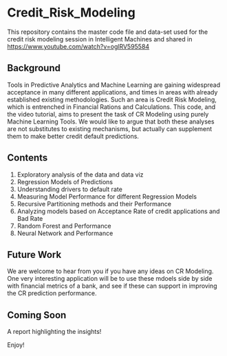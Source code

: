 # Credit_Risk_Modeling
This repository contains the master code file and data-set used for the credit risk modeling session in Intelligent Machines and shared in https://www.youtube.com/watch?v=oglRV595584

## Background
Tools in Predictive Analytics and Machine Learning are gaining widespread acceptance in many different applications, and times in areas with already established existing methodologies. Such an area is Credit Risk Modeling, which is entrenched in Financial Rations and Calculations. This code, and the video tutorial, aims to present the task of CR Modeling using purely Machine Learning Tools. We would like to argue that both these analyses are not substitutes to existing mechanisms, but actually can supplement them to make better credit default predictions.

## Contents
1. Exploratory analysis of the data and data viz
2. Regression Models of Predictions
3. Understanding drivers to default rate
4. Measuring Model Performance for different Regression Models
5. Recursive Partitioning methods and their Performance
6. Analyzing models based on Acceptance Rate of credit applications and Bad Rate
7. Random Forest and Performance
8. Neural Network and Performance

## Future Work
We are welcome to hear from you if you have any ideas on CR Modeling. One very interesting application will be to use these mdoels side by side with financial metrics of a bank, and see if these can support in improving the CR prediction performance.

## Coming Soon
A report highlighting the insights!

Enjoy!
